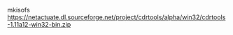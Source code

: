 mkisofs https://netactuate.dl.sourceforge.net/project/cdrtools/alpha/win32/cdrtools-1.11a12-win32-bin.zip
